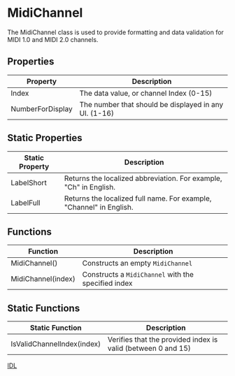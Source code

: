 # MidiChannel

The MidiChannel class is used to provide formatting and data validation for MIDI 1.0 and MIDI 2.0 channels.

## Properties

| Property | Description |
| --------------- | ----------- |
| Index | The data value, or channel Index (0-15) |
| NumberForDisplay | The number that should be displayed in any UI. (1-16) |

## Static Properties

| Static Property | Description |
| --------------- | ----------- |
| LabelShort | Returns the localized abbreviation. For example, "Ch" in English. |
| LabelFull | Returns the localized full name. For example, "Channel" in English. |

## Functions

| Function | Description |
| --------------- | ----------- |
| MidiChannel() | Constructs an empty `MidiChannel` |
| MidiChannel(index) | Constructs a `MidiChannel` with the specified index |

## Static Functions

| Static Function | Description |
| --------------- | ----------- |
| IsValidChannelIndex(index) | Verifies that the provided index is valid (between 0 and 15) |

[IDL](https://github.com/microsoft/MIDI/blob/main/src/api/Client/Midi2Client/MidiChannel.idl)
